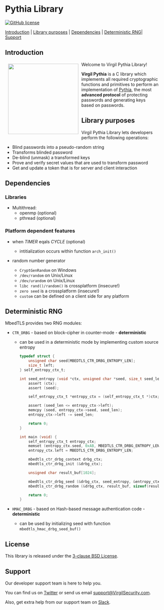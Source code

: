 # Pythia Library

[![GitHub license](https://img.shields.io/badge/license-BSD%203--Clause-blue.svg)](https://github.com/VirgilSecurity/virgil/blob/master/LICENSE)

[Introduction](#introduction) | [Library purposes](#library-purposes) | [Dependencies](#dependencies) | [Deterministic RNG](#deterministic-rng)| [Support](#support)

## Introduction

<a href="https://developer.virgilsecurity.com/docs"><img width="230px" src="https://cdn.virgilsecurity.com/assets/images/github/logos/virgil-logo-red.png" align="left" hspace="10" vspace="6"></a> Welcome to Virgil Pythia Library! 

**Virgil Pythia** is a C library which implements all required cryptographic functions and primitives to perform an implementation of [Pythia]((http://pages.cs.wisc.edu/~ace/papers/pythia-full.pdf).), the most **advanced protocol** of protecting passwords and generating keys based on passwords.


## Library purposes

Virgil Pythia Library lets developers perform the following operations:
- Blind passwords into a pseudo-random string
- Transforms blinded password
- De-blind (unmask) a transformed keys
- Prove and verify secret values that are used to transform password
- Get and update a token that is for server and client interaction


## Dependencies

### Libraries

  - Multithread:
      - openmp (optional)
      - pthread (optional)

### Platform dependent features

  - when *TIMER* eqals *CYCLE* (optional)
      - intitialization occurs within function `arch_init()`

  - random number generator
      - `CryptGenRandom` on Windows
      - `/dev/random` on Unix/Linux
      - `/dev/urandom`  on Unix/Linux
      - `libc rand()/random()` is crossplatform (insecure!)
      - `zero seed` is a crossplatform (insecure!)
      - `custom` can be defined on a client side for any platform

## Deterministic RNG

MbedTLS provides two RNG modules:

- `CTR_DRBG` - based on block-cipher in counter-mode - **deterministic**

  - can be used in a deterministic mode by implementing custom source entropy

    ```c
    typedef struct {
        unsigned char seed[MBEDTLS_CTR_DRBG_ENTROPY_LEN];
        size_t left;
    } self_entropy_ctx_t;

    int seed_entropy (void *ctx, unsigned char *seed, size_t seed_len) {
        assert (ctx);
        assert (seed);

        self_entropy_ctx_t *entropy_ctx = (self_entropy_ctx_t *)ctx;

        assert (seed_len <= entropy_ctx->left);
        memcpy (seed, entropy_ctx->seed, seed_len);
        entropy_ctx->left -= seed_len;

        return 0;
    }

    int main (void) {
        self_entropy_ctx_t entropy_ctx;
        memset (entropy_ctx.seed, 0xAB, MBEDTLS_CTR_DRBG_ENTROPY_LEN);
        entropy_ctx.left = MBEDTLS_CTR_DRBG_ENTROPY_LEN;

        mbedtls_ctr_drbg_context drbg_ctx;
        mbedtls_ctr_drbg_init (&drbg_ctx);

        unsigned char result_buf[1024];

        mbedtls_ctr_drbg_seed (&drbg_ctx, seed_entropy, &entropy_ctx, NULL, 0));
        mbedtls_ctr_drbg_random (&drbg_ctx, result_buf, sizeof(result_buf)));

        return 0;
    }
    ```

- `HMAC_DRBG` - based on Hash-based message authentication code - **deterministic**

  - can be used by initializing seed with function `mbedtls_hmac_drbg_seed_buf()`


## License

This library is released under the [3-clause BSD License](LICENSE.md).

## Support
Our developer support team is here to help you.

You can find us on [Twitter](https://twitter.com/VirgilSecurity) or send us email support@VirgilSecurity.com.

Also, get extra help from our support team on [Slack](https://virgilsecurity.slack.com/join/shared_invite/enQtMjg4MDE4ODM3ODA4LTc2OWQwOTQ3YjNhNTQ0ZjJiZDc2NjkzYjYxNTI0YzhmNTY2ZDliMGJjYWQ5YmZiOGU5ZWEzNmJiMWZhYWVmYTM).
